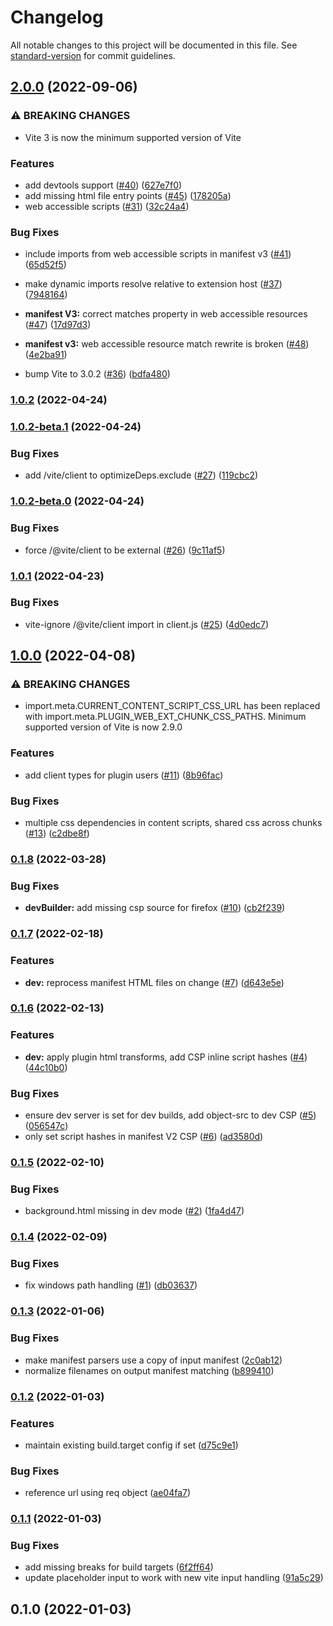 # Changelog

All notable changes to this project will be documented in this file. See [standard-version](https://github.com/conventional-changelog/standard-version) for commit guidelines.

## [2.0.0](https://github.com/samrum/vite-plugin-web-extension/compare/v1.0.2...v2.0.0) (2022-09-06)

### ⚠ BREAKING CHANGES

- Vite 3 is now the minimum supported version of Vite

### Features

- add devtools support ([#40](https://github.com/samrum/vite-plugin-web-extension/issues/40)) ([627e7f0](https://github.com/samrum/vite-plugin-web-extension/commit/627e7f0e47dd22b4c61e2355521ed83cc6520e10))
- add missing html file entry points ([#45](https://github.com/samrum/vite-plugin-web-extension/issues/45)) ([178205a](https://github.com/samrum/vite-plugin-web-extension/commit/178205a72aca6ada9d57268862c86e5dbcaa66be))
- web accessible scripts ([#31](https://github.com/samrum/vite-plugin-web-extension/issues/31)) ([32c24a4](https://github.com/samrum/vite-plugin-web-extension/commit/32c24a46e7d7867229cccf6d43761edfea5ac204))

### Bug Fixes

- include imports from web accessible scripts in manifest v3 ([#41](https://github.com/samrum/vite-plugin-web-extension/issues/41)) ([65d52f5](https://github.com/samrum/vite-plugin-web-extension/commit/65d52f5afeec9c5c3475b638546e34380d5d6b7d))
- make dynamic imports resolve relative to extension host ([#37](https://github.com/samrum/vite-plugin-web-extension/issues/37)) ([7948164](https://github.com/samrum/vite-plugin-web-extension/commit/7948164fe42997d1bae952fc17094dae29adc040))
- **manifest V3:** correct matches property in web accessible resources ([#47](https://github.com/samrum/vite-plugin-web-extension/issues/47)) ([17d97d3](https://github.com/samrum/vite-plugin-web-extension/commit/17d97d3a4ff34249874c512e3b525b197a38d509))
- **manifest v3:** web accessible resource match rewrite is broken ([#48](https://github.com/samrum/vite-plugin-web-extension/issues/48)) ([4e2ba91](https://github.com/samrum/vite-plugin-web-extension/commit/4e2ba919d4a73abaee50b15ce6f929951e958165))

- bump Vite to 3.0.2 ([#36](https://github.com/samrum/vite-plugin-web-extension/issues/36)) ([bdfa480](https://github.com/samrum/vite-plugin-web-extension/commit/bdfa4809958e0946fed351b1dc4f2101f231158b))

### [1.0.2](https://github.com/samrum/vite-plugin-web-extension/compare/v1.0.2-beta.1...v1.0.2) (2022-04-24)

### [1.0.2-beta.1](https://github.com/samrum/vite-plugin-web-extension/compare/v1.0.2-beta.0...v1.0.2-beta.1) (2022-04-24)

### Bug Fixes

- add /vite/client to optimizeDeps.exclude ([#27](https://github.com/samrum/vite-plugin-web-extension/issues/27)) ([119cbc2](https://github.com/samrum/vite-plugin-web-extension/commit/119cbc2c835da37ca72b7bd61b3d8c9d79167ed0))

### [1.0.2-beta.0](https://github.com/samrum/vite-plugin-web-extension/compare/v1.0.1...v1.0.2-beta.0) (2022-04-24)

### Bug Fixes

- force /@vite/client to be external ([#26](https://github.com/samrum/vite-plugin-web-extension/issues/26)) ([9c11af5](https://github.com/samrum/vite-plugin-web-extension/commit/9c11af582a0651e50ea8785be210445848be2a76))

### [1.0.1](https://github.com/samrum/vite-plugin-web-extension/compare/v1.0.0...v1.0.1) (2022-04-23)

### Bug Fixes

- vite-ignore /@vite/client import in client.js ([#25](https://github.com/samrum/vite-plugin-web-extension/issues/25)) ([4d0edc7](https://github.com/samrum/vite-plugin-web-extension/commit/4d0edc73104cbae6df90dcfc562cbf6b066056ef))

## [1.0.0](https://github.com/samrum/vite-plugin-web-extension/compare/v0.1.8...v1.0.0) (2022-04-08)

### ⚠ BREAKING CHANGES

- import.meta.CURRENT_CONTENT_SCRIPT_CSS_URL has been replaced with import.meta.PLUGIN_WEB_EXT_CHUNK_CSS_PATHS. Minimum supported version of Vite is now 2.9.0

### Features

- add client types for plugin users ([#11](https://github.com/samrum/vite-plugin-web-extension/issues/11)) ([8b96fac](https://github.com/samrum/vite-plugin-web-extension/commit/8b96facdfbc0b491fa19ca7e33f18f6276f15ddb))

### Bug Fixes

- multiple css dependencies in content scripts, shared css across chunks ([#13](https://github.com/samrum/vite-plugin-web-extension/issues/13)) ([c2dbe8f](https://github.com/samrum/vite-plugin-web-extension/commit/c2dbe8f6c77096e63cb7cc1757eac0f44cecd631))

### [0.1.8](https://github.com/samrum/vite-plugin-web-extension/compare/v0.1.7...v0.1.8) (2022-03-28)

### Bug Fixes

- **devBuilder:** add missing csp source for firefox ([#10](https://github.com/samrum/vite-plugin-web-extension/issues/10)) ([cb2f239](https://github.com/samrum/vite-plugin-web-extension/commit/cb2f2391cfda75e764d7a0776322f00c6601fe3a))

### [0.1.7](https://github.com/samrum/vite-plugin-web-extension/compare/v0.1.6...v0.1.7) (2022-02-18)

### Features

- **dev:** reprocess manifest HTML files on change ([#7](https://github.com/samrum/vite-plugin-web-extension/issues/7)) ([d643e5e](https://github.com/samrum/vite-plugin-web-extension/commit/d643e5ef9965e5c90beb42b04b6e3531265288be))

### [0.1.6](https://github.com/samrum/vite-plugin-web-extension/compare/v0.1.5...v0.1.6) (2022-02-13)

### Features

- **dev:** apply plugin html transforms, add CSP inline script hashes ([#4](https://github.com/samrum/vite-plugin-web-extension/issues/4)) ([44c10b0](https://github.com/samrum/vite-plugin-web-extension/commit/44c10b0584f41068c5aa5ef2f9aeb75c8b993d3c))

### Bug Fixes

- ensure dev server is set for dev builds, add object-src to dev CSP ([#5](https://github.com/samrum/vite-plugin-web-extension/issues/5)) ([056547c](https://github.com/samrum/vite-plugin-web-extension/commit/056547c8d1a23f71bdd9ec70837a9448126c0c7e))
- only set script hashes in manifest V2 CSP ([#6](https://github.com/samrum/vite-plugin-web-extension/issues/6)) ([ad3580d](https://github.com/samrum/vite-plugin-web-extension/commit/ad3580d7b44ae8978004e569c99ad7c1dfe87f4d))

### [0.1.5](https://github.com/samrum/vite-plugin-web-extension/compare/v0.1.4...v0.1.5) (2022-02-10)

### Bug Fixes

- background.html missing in dev mode ([#2](https://github.com/samrum/vite-plugin-web-extension/issues/2)) ([1fa4d47](https://github.com/samrum/vite-plugin-web-extension/commit/1fa4d47a8271ef578d6cab969d8249ac27511582))

### [0.1.4](https://github.com/samrum/vite-plugin-web-extension/compare/v0.1.3...v0.1.4) (2022-02-09)

### Bug Fixes

- fix windows path handling ([#1](https://github.com/samrum/vite-plugin-web-extension/issues/1)) ([db03637](https://github.com/samrum/vite-plugin-web-extension/commit/db03637dac8f2d9ceaa725750bd0be99781b7625))

### [0.1.3](https://github.com/samrum/vite-plugin-web-extension/compare/v0.1.2...v0.1.3) (2022-01-06)

### Bug Fixes

- make manifest parsers use a copy of input manifest ([2c0ab12](https://github.com/samrum/vite-plugin-web-extension/commit/2c0ab12a986bbcd2f3d55313a9bb3fd11c067a26))
- normalize filenames on output manifest matching ([b899410](https://github.com/samrum/vite-plugin-web-extension/commit/b899410a889b93726392e33695b8db52ea19ff5d))

### [0.1.2](https://github.com/samrum/vite-plugin-web-extension/compare/v0.1.1...v0.1.2) (2022-01-03)

### Features

- maintain existing build.target config if set ([d75c9e1](https://github.com/samrum/vite-plugin-web-extension/commit/d75c9e1838518263c48d5af4e2adfab47dfe56df))

### Bug Fixes

- reference url using req object ([ae04fa7](https://github.com/samrum/vite-plugin-web-extension/commit/ae04fa7051031ab35fbd99bc199ac70d1744fb89))

### [0.1.1](https://github.com/samrum/vite-plugin-web-extension/compare/v0.1.0...v0.1.1) (2022-01-03)

### Bug Fixes

- add missing breaks for build targets ([6f2ff64](https://github.com/samrum/vite-plugin-web-extension/commit/6f2ff64e6d378c78f6a7a4db882d6de4456ef89c))
- update placeholder input to work with new vite input handling ([91a5c29](https://github.com/samrum/vite-plugin-web-extension/commit/91a5c294e1fb7408373a1d293a488ff6c27860de))

## 0.1.0 (2022-01-03)

